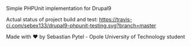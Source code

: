 Simple PHPUnit implementation for Drupal9

Actual status of project build and test: https://travis-ci.com/sebex133/drupal9-phpunit-testing.svg?branch=master

Made with ❤️ by Sebastian Pytel - Opole University of Technology student
